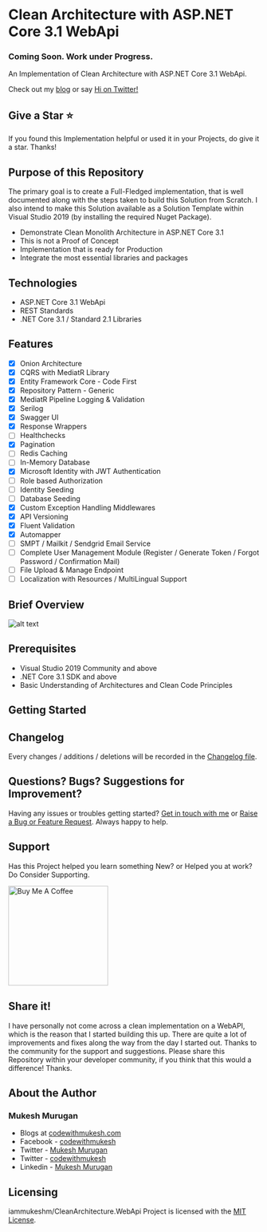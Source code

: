 # Clean Architecture with ASP.NET Core 3.1 WebApi
### Coming Soon. Work under Progress.
An Implementation of Clean Architecture with ASP.NET Core 3.1 WebApi.

Check out my [blog](https://www.codewithmukesh.com) or say [Hi on Twitter!](https://twitter.com/codewithmukesh)

## Give a Star ⭐️
If you found this Implementation helpful or used it in your Projects, do give it a star. Thanks!

## Purpose of this Repository
The primary goal is to create a Full-Fledged implementation, that is well documented along with the steps taken to build this Solution from Scratch. I also intend to make this Solution available as a Solution Template within Visual Studio 2019 (by installing the required Nuget Package).
- Demonstrate Clean Monolith Architecture in ASP.NET Core 3.1 
- This is not a Proof of Concept
- Implementation that is ready for Production
- Integrate the most essential libraries and packages

## Technologies
- ASP.NET Core 3.1 WebApi
- REST Standards
- .NET Core 3.1 / Standard 2.1 Libraries

## Features
- [x] Onion Architecture
- [x] CQRS with MediatR Library
- [x] Entity Framework Core - Code First
- [x] Repository Pattern - Generic
- [x] MediatR Pipeline Logging & Validation
- [x] Serilog
- [x] Swagger UI
- [x] Response Wrappers
- [ ] Healthchecks
- [x] Pagination
- [ ] Redis Caching
- [ ] In-Memory Database
- [x] Microsoft Identity with JWT Authentication
- [ ] Role based Authorization
- [ ] Identity Seeding
- [ ] Database Seeding
- [x] Custom Exception Handling Middlewares
- [x] API Versioning
- [x] Fluent Validation
- [x] Automapper
- [ ] SMPT / Mailkit / Sendgrid Email Service
- [ ] Complete User Management Module (Register / Generate Token / Forgot Password / Confirmation Mail)
- [ ] File Upload & Manage Endpoint
- [ ] Localization with Resources / MultiLingual Support

## Brief Overview
![alt text](https://www.codewithmukesh.com/wp-content/uploads/2020/06/Onion-Architecture-In-ASP.NET-Core.png)

## Prerequisites
- Visual Studio 2019 Community and above
- .NET Core 3.1 SDK and above
- Basic Understanding of Architectures and Clean Code Principles

## Getting Started

## Changelog
Every changes / additions / deletions will be recorded in the [Changelog file](https://github.com/iammukeshm/CleanArchitecture.WebApi/blob/master/CHANGELOG.md).

## Questions? Bugs? Suggestions for Improvement?
Having any issues or troubles getting started? [Get in touch with me](https://www.codewithmukesh.com/contact) or [Raise a Bug or Feature Request](https://github.com/iammukeshm/CleanArchitecture.WebApi/issues/new/choose). Always happy to help.

## Support
Has this Project helped you learn something New? or Helped you at work? Do Consider Supporting.

<a href="https://www.buymeacoffee.com/codewithmukesh" target="_blank"><img src="https://cdn.buymeacoffee.com/buttons/default-orange.png" alt="Buy Me A Coffee" width="200"  ></a>

## Share it!
I have personally not come across a clean implementation on a WebAPI, which is the reason that I started building this up. There are quite a lot of improvements and fixes along the way from the day I started out. Thanks to the community for the support and suggestions.
Please share this Repository within your developer community, if you think that this would a difference! Thanks.

## About the Author
### Mukesh Murugan
- Blogs at [codewithmukesh.com](https://www.codewithmukesh.com)
- Facebook - [codewithmukesh](https://www.facebook.com/codewithmukesh)
- Twitter - [Mukesh Murugan](https://www.twitter.com/iammukeshm)
- Twitter - [codewithmukesh](https://www.twitter.com/codewithmukesh)
- Linkedin - [Mukesh Murugan](https://www.linkedin.com/in/iammukeshm/)

## Licensing
iammukeshm/CleanArchitecture.WebApi Project is licensed with the [MIT License](https://github.com/iammukeshm/CleanArchitecture.WebApi/blob/master/LICENSE).
